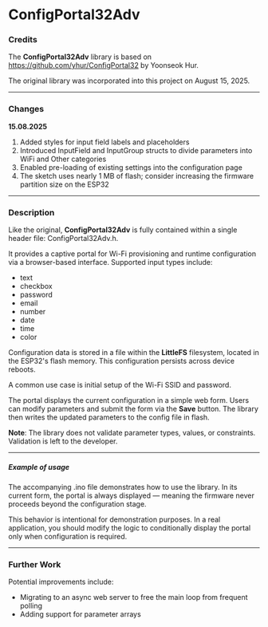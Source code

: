 # ConfigPortal32Adv

### Credits

The **ConfigPortal32Adv** library is based on https://github.com/yhur/ConfigPortal32 by Yoonseok Hur.

The original library was incorporated into this project on August 15, 2025.

---

### Changes

**15.08.2025**

1. Added styles for input field labels and placeholders
2. Introduced InputField and InputGroup structs to divide parameters into WiFi and Other categories
3. Enabled pre-loading of existing settings into the configuration page
4. The sketch uses nearly 1 MB of flash; consider increasing the firmware partition size on the ESP32

---

### Description

Like the original, **ConfigPortal32Adv** is fully contained within a single header file: ConfigPortal32Adv.h.

It provides a captive portal for Wi-Fi provisioning and runtime configuration via a browser-based interface. Supported input types include:

* text
* checkbox
* password
* email
* number
* date
* time
* color

Configuration data is stored in a file within the **LittleFS** filesystem, located in the ESP32's flash memory. This configuration persists across device reboots.

A common use case is initial setup of the Wi-Fi SSID and password.

The portal displays the current configuration in a simple web form. Users can modify parameters and submit the form via the **Save** button. The library then writes the updated parameters to the config file in flash.

**Note**: The library does not validate parameter types, values, or constraints. Validation is left to the developer.

---

##### Example of usage

The accompanying .ino file demonstrates how to use the library. In its current form, the portal is always displayed — meaning the firmware never proceeds beyond the configuration stage. 



This behavior is intentional for demonstration purposes. In a real application, you should modify the logic to conditionally display the portal only when configuration is required.

---



### Further Work

Potential improvements include:

* Migrating to an async web server to free the main loop from frequent polling
* Adding support for parameter arrays
